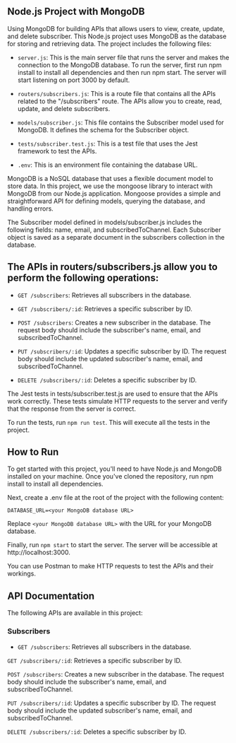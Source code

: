 ## Node.js Project with MongoDB
Using MongoDB for building APIs that allows users to view, create, update, and delete subscriber. This Node.js project uses MongoDB as the database for storing and retrieving data. The project includes the following files:

- `server.js`: This is the main server file that runs the server and makes the connection to the MongoDB database. To run the server, first run npm install to install all dependencies and then run npm start. The server will start listening on port 3000 by default.

- `routers/subscribers.js`: This is a route file that contains all the APIs related to the "/subscribers" route. The APIs allow you to create, read, update, and delete subscribers.

- `models/subscriber.js`: This file contains the Subscriber model used for MongoDB. It defines the schema for the Subscriber object.

- `tests/subscriber.test.js`: This is a test file that uses the Jest framework to test the APIs.

- `.env`: This is an environment file containing the database URL.

MongoDB is a NoSQL database that uses a flexible document model to store data. In this project, we use the mongoose library to interact with MongoDB from our Node.js application. Mongoose provides a simple and straightforward API for defining models, querying the database, and handling errors.

The Subscriber model defined in models/subscriber.js includes the following fields: name, email, and subscribedToChannel. Each Subscriber object is saved as a separate document in the subscribers collection in the database.

## The APIs in routers/subscribers.js allow you to perform the following operations:

- `GET /subscribers`: Retrieves all subscribers in the database.

- `GET /subscribers/:id`: Retrieves a specific subscriber by ID.

- `POST /subscribers`: Creates a new subscriber in the database. The request body should include the subscriber's name, email, and subscribedToChannel.

- `PUT /subscribers/:id`: Updates a specific subscriber by ID. The request body should include the updated subscriber's name, email, and subscribedToChannel.

- `DELETE /subscribers/:id`: Deletes a specific subscriber by ID.

The Jest tests in tests/subscriber.test.js are used to ensure that the APIs work correctly. These tests simulate HTTP requests to the server and verify that the response from the server is correct.

To run the tests, run `npm run test`. This will execute all the tests in the project.

## How to Run

To get started with this project, you'll need to have Node.js and MongoDB installed on your machine. Once you've cloned the repository, run npm install to install all dependencies.

Next, create a .env file at the root of the project with the following content:
```
DATABASE_URL=<your MongoDB database URL>
```
Replace `<your MongoDB database URL>` with the URL for your MongoDB database.

Finally, run `npm start` to start the server. The server will be accessible at http://localhost:3000.

You can use Postman to make HTTP requests to test the APIs and their workings.

## API Documentation
The following APIs are available in this project:

### Subscribers
- `GET /subscribers`: Retrieves all subscribers in the database.

`GET /subscribers/:id`: Retrieves a specific subscriber by ID.

`POST /subscribers`: Creates a new subscriber in the database. The request body should include the subscriber's name, email, and subscribedToChannel.

`PUT /subscribers/:id`: Updates a specific subscriber by ID. The request body should include the updated subscriber's name, email, and subscribedToChannel.

`DELETE /subscribers/:id`: Deletes a specific subscriber by ID.


